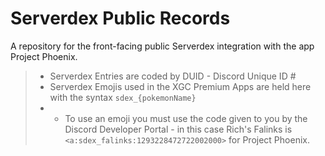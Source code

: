 # Serverdex Public Records
A repository for the front-facing public Serverdex integration with the app Project Phoenix. 
> * Serverdex Entries are coded by DUID - Discord Unique ID #
> * Serverdex Emojis used in the XGC Premium Apps are held here with the syntax ``sdex_{pokemonName}``
> * * To use an emoji you must use the code given to you by the Discord Developer Portal - in this case Rich's Falinks is ``<a:sdex_falinks:1293228472722002000>`` for Project Phoenix. 
